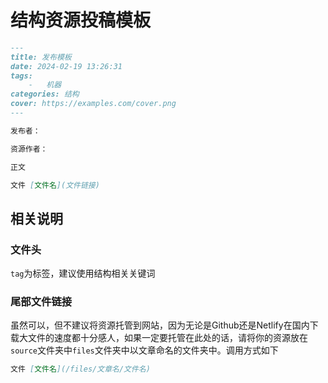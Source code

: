 # 结构资源投稿模板

``` markdown
---
title: 发布模板
date: 2024-02-19 13:26:31
tags:
    -   机器
categories: 结构
cover: https://examples.com/cover.png
---

发布者：

资源作者：

正文

文件 [文件名](文件链接)
```

## 相关说明

### 文件头

`tag`为标签，建议使用结构相关关键词

### 尾部文件链接

虽然可以，但不建议将资源托管到网站，因为无论是Github还是Netlify在国内下载大文件的速度都十分感人，如果一定要托管在此处的话，请将你的资源放在`source`文件夹中`files`文件夹中以文章命名的文件夹中。调用方式如下

``` markdown
文件 [文件名](/files/文章名/文件名)
```
